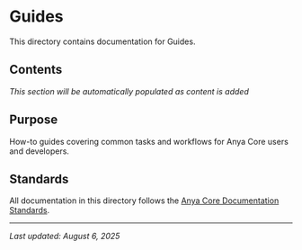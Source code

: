 # Guides

This directory contains documentation for Guides.

## Contents

*This section will be automatically populated as content is added*

## Purpose

How-to guides covering common tasks and workflows for Anya Core users and developers.

## Standards

All documentation in this directory follows the [Anya Core Documentation Standards](../DOCUMENTATION_FOLDERS_EVALUATION.md).

---

*Last updated: August 6, 2025*
